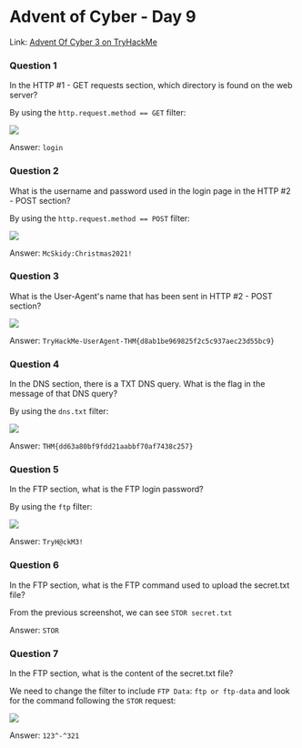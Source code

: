 # Advent of Cyber - Day 9

Link: [Advent Of Cyber 3 on TryHackMe](https://tryhackme.com/room/adventofcyber3)

### Question 1

In the HTTP #1 - GET requests section, which directory is found on the web server?

By using the `http.request.method == GET` filter:

![](https://github.com/AtomicNicos/knowledge-base/blob/main/writeup_resources/aoc3/day9/1.png?raw=true)

Answer: `login`

### Question 2

What is the username and password used in the login page in the HTTP #2 - POST section? 

By using the `http.request.method == POST` filter:

![](https://github.com/AtomicNicos/knowledge-base/blob/main/writeup_resources/aoc3/day9/2.png?raw=true)

Answer: `McSkidy:Christmas2021!`

### Question 3

What is the User-Agent's name that has been sent in HTTP #2 - POST section?

![](https://github.com/AtomicNicos/knowledge-base/blob/main/writeup_resources/aoc3/day9/3.png?raw=true)

Answer: `TryHackMe-UserAgent-THM{d8ab1be969825f2c5c937aec23d55bc9}`

### Question 4

In the DNS section, there is a TXT DNS query. What is the flag in the message of that DNS query?

By using the `dns.txt` filter:

![](https://github.com/AtomicNicos/knowledge-base/blob/main/writeup_resources/aoc3/day9/4.png?raw=true)

Answer: `THM{dd63a80bf9fdd21aabbf70af7438c257}`

### Question 5

In the FTP section, what is the FTP login password?

By using the `ftp` filter:

![](https://github.com/AtomicNicos/knowledge-base/blob/main/writeup_resources/aoc3/day9/5.png?raw=true)

Answer: `TryH@ckM3!`

### Question 6

In the FTP section, what is the FTP command used to upload the secret.txt  file?

From the previous screenshot, we can see `STOR secret.txt`

Answer: `STOR`

### Question 7

In the FTP section, what is the content of the secret.txt file?

We need to change the filter to include `FTP Data`: `ftp or ftp-data` and look for the command following the `STOR` request:

![](https://github.com/AtomicNicos/knowledge-base/blob/main/writeup_resources/aoc3/day9/7.png?raw=true)

Answer: `123^-^321`
